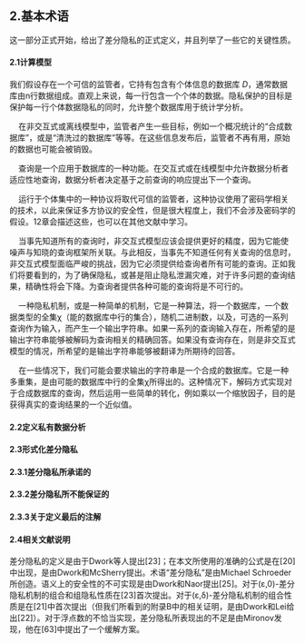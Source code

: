 ## 2.基本术语

这一部分正式开始，给出了差分隐私的正式定义，并且列举了一些它的关键性质。

#### 2.1计算模型

我们假设存在一个可信的监管者，它持有包含有个体信息的数据库 _D_，通常数据库由n行数据组成。直观上来说，每一行包含一个个体的数据。隐私保护的目标是保护每一行个体数据隐私的同时，允许整个数据库用于统计学分析。

&nbsp;&nbsp;&nbsp;&nbsp;在非交互式或离线模型中，监管者产生一些目标，例如一个概况统计的“合成数据库”，或是“清洗过的数据库”等等。在这些信息发布后，监管者不再有用，原始的数据也可能会被销毁。

&nbsp;&nbsp;&nbsp;&nbsp;查询是一个应用于数据库的一种功能。在交互式或在线模型中允许数据分析者适应性地查询，数据分析者决定基于之前查询的响应提出下一个查询。

&nbsp;&nbsp;&nbsp;&nbsp;运行于个体集中的一种协议将取代可信的监管者，这种协议使用了密码学相关的技术，以此来保证多方协议的安全性，但是很大程度上，我们不会涉及密码学的假设。12章会描述这些，也可以在其他文献中学习。

&nbsp;&nbsp;&nbsp;&nbsp;当事先知道所有的查询时，非交互式模型应该会提供更好的精度，因为它能使噪声与知晓的查询框架所关联。与此相反，当事先不知道任何有关查询的信息时，非交互式模型面临严峻的挑战，因为它必须提供给查询者所有可能的查询。正如我们将要看到的，为了确保隐私，或甚是阻止隐私泄漏灾难，对于许多问题的查询结果，精确性将会下降。为查询者提供各种可能的查询将是不可行的。

&nbsp;&nbsp;&nbsp;&nbsp;一种隐私机制，或是一种简单的机制，它是一种算法，将一个数据库，一个数据类型的全集&chi;（能的数据库中行的集合），随机二进制数，以及，可选的一系列查询作为输入，而产生一个输出字符串。如果一系列的查询输入存在，所希望的是输出字符串能够被解码为查询相关的精确回答。如果没有查询存在，则是非交互式模型的情况，所希望的是输出字符串能够被翻译为所期待的回答。

&nbsp;&nbsp;&nbsp;&nbsp;在一些情况下，我们可能会要求输出的字符串是一个合成的数据库。它是一种多重集，是由可能的数据库中行的全集&chi;所得出的。这种情况下，解码方式实现对于合成数据库的查询，然后运用一些简单的转化，例如乘以一个缩放因子，目的是获得真实的查询结果的一个近似值。


#### 2.2定义私有数据分析

#### 2.3形式化差分隐私

#### 2.3.1差分隐私所承诺的

#### 2.3.2差分隐私所不能保证的

#### 2.3.3关于定义最后的注解

#### 2.4相关文献说明

差分隐私的定义是由于Dwork等人提出[23]；在本文所使用的准确的公式是在[20]中出现，是由Dwork和McSherry提出。术语“差分隐私”是由Michael Schroeder所创造。语义上的安全性的不可实现是由Dwork和Naor提出[25]。对于(&epsilon;,0)-差分隐私机制的组合和组隐私性质在[23]首次提出。对于(&epsilon;,&delta;)-差分隐私机制的组合性质是在[21]中首次提出（但我们所看到的附录B中的相关证明，是由Dwork和Lei给出[22]）。对于浮点数的不恰当实现，差分隐私所表现出的不足是由Mironov发现，他在[63]中提出了一个缓解方案。







